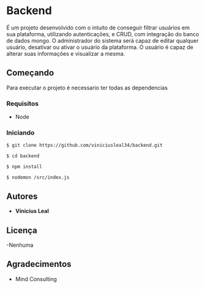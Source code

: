 # Backend

É um projeto desenvolvido com o intuito de conseguir filtrar usuários em sua plataforma, utilizando autenticações, e CRUD, com integração do banco de dados mongo.
O administrador do sistema será capaz de editar qualquer usuário, desativar ou ativar o usuário da plataforma.
O usuário é capaz de alterar suas informações e visualizar a mesma.
## Começando

Para executar o projeto é necessario ter todas as dependencias

### Requisitos

 - Node

 
### Iniciando 
```
$ git clone https://github.com/viniciusleal34/backend.git
```
```
$ cd backend
```
```
$ npm install
```
```
$ nodemon /src/index.js 
```

## Autores

* **Vinicius Leal**

## Licença
 
 -Nenhuma

## Agradecimentos

* Mind Consulting
